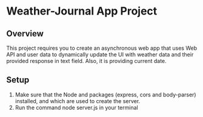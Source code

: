# Weather-Journal App Project

## Overview
This project requires you to create an asynchronous web app that uses Web API and user data to dynamically update the UI with weather data and their provided response in text field. Also, it is providing current date.


## Setup
1. Make sure that the Node and packages (express, cors and body-parser) installed, and which are used to create the server.
2. Run the command node server.js in your terminal
